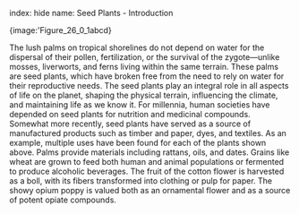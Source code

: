 index: hide
name: Seed Plants - Introduction


{image:'Figure_26_0_1abcd}
        

The lush palms on tropical shorelines do not depend on water for the dispersal of their pollen, fertilization, or the survival of the zygote—unlike mosses, liverworts, and ferns living within the same terrain. These palms are seed plants, which have broken free from the need to rely on water for their reproductive needs. The seed plants play an integral role in all aspects of life on the planet, shaping the physical terrain, influencing the climate, and maintaining life as we know it. For millennia, human societies have depended on seed plants for nutrition and medicinal compounds. Somewhat more recently, seed plants have served as a source of manufactured products such as timber and paper, dyes, and textiles. As an example, multiple uses have been found for each of the plants shown above. Palms provide materials including rattans, oils, and dates. Grains like wheat are grown to feed both human and animal populations or fermented to produce alcoholic beverages. The fruit of the cotton flower is harvested as a boll, with its fibers transformed into clothing or pulp for paper. The showy opium poppy is valued both as an ornamental flower and as a source of potent opiate compounds.
